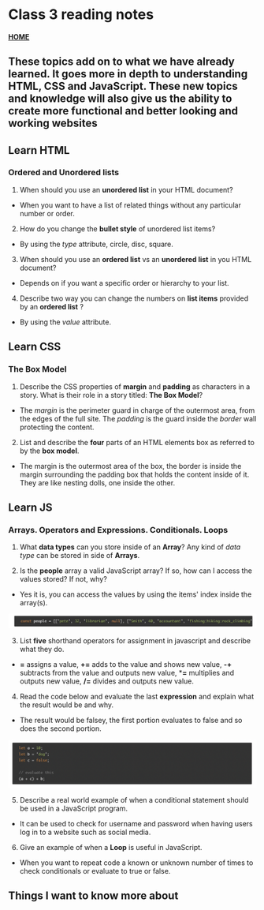 # Class 3 reading notes

#### [HOME](https://cesarderio.github.io/reading-notes/)

## These topics add on to what we have already learned. It goes more in depth to understanding HTML, CSS and JavaScript. These new topics and knowledge will also give us the ability to create more functional and better looking and working websites

## Learn HTML

### **Ordered** and **Unordered** lists

1. When should you use an **unordered list** in your HTML document?

* When you want to have a list of related things without any particular number or order.

2. How do you change the **bullet style** of unordered list items?

* By using the *type* attribute, circle, disc, square.

3. When should you use an **ordered list** vs an **unordered list** in you HTML document?

* Depends on if you want a specific order or hierarchy to your list.

4. Describe two way you can change the numbers on **list items** provided by an **ordered list** ?

* By using the *value* attribute.

## **Learn CSS**

### **The Box Model**

1. Describe the CSS properties of **margin** and **padding** as characters in a story. What is their role in a story titled: **The Box Model**?

* The *margin* is the perimeter guard in charge of the outermost area, from the edges of the full site. The *padding* is the guard inside the *border* wall protecting the content.

2. List and describe the **four** parts of an HTML elements box as referred to by the **box model**.

* The margin is the outermost area of the box, the border is inside the margin surrounding the padding box that holds the content inside of it. They are like nesting dolls, one inside the other.

## **Learn JS**

### **Arrays**. **Operators** and **Expressions**. **Conditionals**. **Loops**

1. What **data types** can you store inside of an **Array**?
 Any kind of *data type* can be stored in side of **Arrays**.

2. Is the **people** array a valid JavaScript array? If so, how can I access the values stored? If not, why?

* Yes it is, you can access the values by using the items' index inside the array(s).

<!-- ![image](../img/Array.png) -->
![image](../../img/Array.png)

3. List **five** shorthand operators for assignment in javascript and describe what they do.

* **=** assigns a value, **+=** adds to the value and shows new value, **-+** subtracts from the value and outputs new value, ***=** multiplies and outputs new value, **/=** divides and outputs new value.

4. Read the code below and evaluate the last **expression** and explain what the result would be and why.

* The result would be falsey, the first portion evaluates to false and so does the second portion.

<!-- ![image](../img/expression.png) -->
![image](../../img/expression.png)

5. Describe a real world example of when a conditional statement should be used in a JavaScript program.

* It can be used to check for username and password when having users log in to a website such as social media.

6. Give an example of when a **Loop** is useful in JavaScript.

* When you want to repeat code a known or unknown number of times to check conditionals or evaluate to true or false.

## Things I want to know more about
